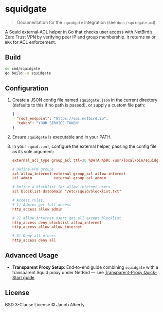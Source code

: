 # squidgate

> Documentation for the `squidgate` integration (see `docs/squidgate.md`).

A Squid external‑ACL helper in Go that checks user access with NetBird’s Zero Trust VPN by verifying peer IP and group membership. It returns `OK` or `ERR` for ACL enforcement.

## Build

```bash
cd cmd/squidgate
go build -o squidgate
```

## Configuration

1. Create a JSON config file named `squidgate.json` in the current directory (defaults to this if no path is passed), or supply a custom file path:

   ```json
   {
     "root_endpoint": "https://api.netbird.io",
     "token": "YOUR_SERVICE_TOKEN"
   }
   ```

2. Ensure `squidgate` is executable and in your PATH.
3. In your `squid.conf`, configure the external helper, passing the config file as its sole argument:

   ```conf
   external_acl_type group_acl ttl=30 %DATA %SRC /usr/local/bin/squidgate /path/to/squidgate.json

   # Define VPN groups
   acl allow_internet external group_acl allow-internet
   acl admin          external group_acl admin

   # Define a blocklist for allow-internet users
   acl blocklist dstdomain "/etc/squid/blocklist.txt"

   # Access rules:
   # 1) Admins get full access
   http_access allow admin

   # 2) allow_internet users get all except blocklist
   http_access deny blocklist allow_internet
   http_access allow allow_internet

   # 3) Deny all others
   http_access deny all
   ```

## Advanced Usage

- **Transparent Proxy Setup**: End-to-end guide combining `squidgate` with a transparent Squid proxy under NetBird — see [Transparent-Proxy Quick-Start guide](squidgate/transparent.md).

## License

BSD 3-Clause License © Jacob Alberty
